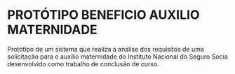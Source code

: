 # PROTÓTIPO BENEFICIO AUXILIO MATERNIDADE

Protótipo de um sistema que realiza a analise dos requisitos de uma solicitação para o auxilio maternidade do Instituto Nacional do Seguro Socia desenvolvido como trabalho de conclusão de curso.